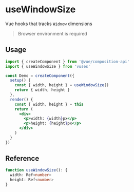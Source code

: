 # useWindowSize

Vue hooks that tracks `Widnow` dimensions

> Browser environment is required

## Usage

```jsx
import { createComponent } from '@vue/composition-api'
import { useWindowSize } from 'vuses'

const Demo = createComponent({
  setup() {
    const { width, height } = useWindowSize()
    return { width, height }
  },
  render() {
    const { width, height } = this
    return (
      <div>
        <p>width: {width}px</p>
        <p>height: {height}px</p>
      </div>
    )
  }
})
```

## Reference

```typescript {2-3}
function useWindowSize(): {
  width: Ref<number>
  height: Ref<number>
}
```
